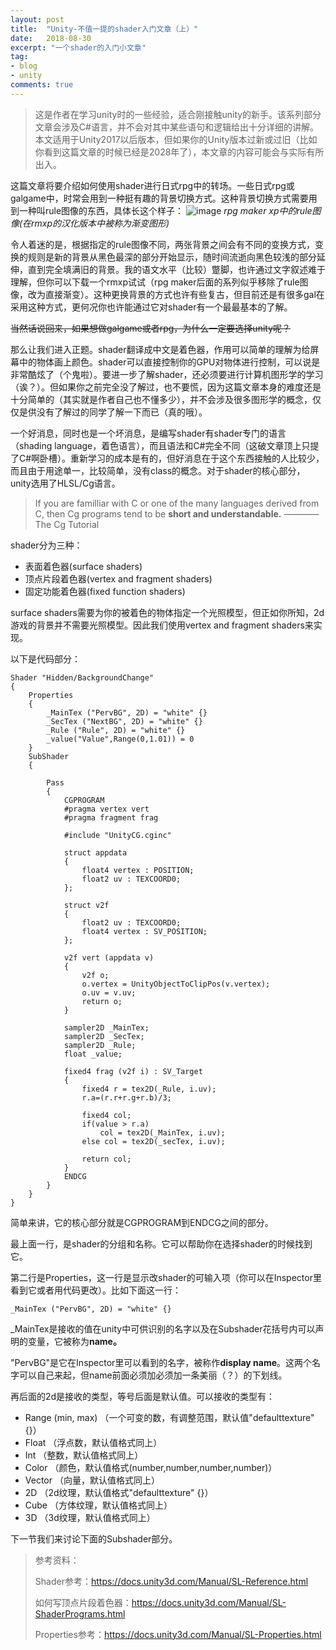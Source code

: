 ```yaml
---
layout: post
title:  "Unity-不值一提的shader入门文章（上）"
date:   2018-08-30
excerpt: "一个shader的入门小文章"
tag:
- blog
- unity
comments: true
---
```


> 这是作者在学习unity时的一些经验，适合刚接触unity的新手。该系列部分文章会涉及C#语言，并不会对其中某些语句和逻辑给出十分详细的讲解。 本文适用于Unity2017以后版本，但如果你的Unity版本过新或过旧（比如你看到这篇文章的时候已经是2028年了），本文章的内容可能会与实际有所出入。

这篇文章将要介绍如何使用shader进行日式rpg中的转场。一些日式rpg或galgame中，时常会用到一种挺有趣的背景切换方式。这种背景切换方式需要用到一种叫rule图像的东西，具体长这个样子：
![image](https://s1.ax1x.com/2018/08/29/PXrjoT.png)
*rpg maker xp中的rule图像(在rmxp的汉化版本中被称为渐变图形)*

令人着迷的是，根据指定的rule图像不同，两张背景之间会有不同的变换方式，变换的规则是新的背景从黑色最深的部分开始显示，随时间流逝向黑色较浅的部分延伸，直到完全填满旧的背景。我的语文水平（比较）蹩脚，也许通过文字叙述难于理解，但你可以下载一个rmxp试试（rpg maker后面的系列似乎移除了rule图像，改为直接渐变）。这种更换背景的方式也许有些复古，但目前还是有很多gal在采用这种方式，更何况你也许能通过它对shader有一个最最基本的了解。

~~当然话说回来，如果想做galgame或者rpg，为什么一定要选择unity呢？~~

那么让我们进入正题。shader翻译成中文是着色器，作用可以简单的理解为给屏幕中的物体画上颜色。shader可以直接控制你的GPU对物体进行控制，可以说是非常酷炫了（个鬼啦）。要进一步了解shader，还必须要进行计算机图形学的学习（诶？）。但如果你之前完全没了解过，也不要慌，因为这篇文章本身的难度还是十分简单的（其实就是作者自己也不懂多少），并不会涉及很多图形学的概念，仅仅是供没有了解过的同学了解一下而已（真的哦）。

一个好消息，同时也是一个坏消息，是编写shader有shader专门的语言（shading language，着色语言），而且语法和C#完全不同（这破文章顶上只提了C#啊卧槽）。重新学习的成本是有的，但好消息在于这个东西接触的人比较少，而且由于用途单一，比较简单，没有class的概念。对于shader的核心部分，unity选用了HLSL/Cg语言。

> If you are familliar with C or one of the many languages derived from C, then Cg programs tend to be **short and understandable.** ———— The Cg Tutorial

shader分为三种：

- 表面着色器(surface shaders)
- 顶点片段着色器(vertex and fragment shaders)
- 固定功能着色器(fixed function shaders)

surface shaders需要为你的被着色的物体指定一个光照模型，但正如你所知，2d游戏的背景并不需要光照模型。因此我们使用vertex and fragment shaders来实现。

以下是代码部分：


```
Shader "Hidden/BackgroundChange"
{
	Properties
	{
		_MainTex ("PervBG", 2D) = "white" {}
		_SecTex ("NextBG", 2D) = "white" {}
		_Rule ("Rule", 2D) = "white" {}
		_value("Value",Range(0,1.01)) = 0
	}
	SubShader
	{

		Pass
		{
			CGPROGRAM
			#pragma vertex vert
			#pragma fragment frag
			
			#include "UnityCG.cginc"

			struct appdata
			{
				float4 vertex : POSITION;
				float2 uv : TEXCOORD0;
			};

			struct v2f
			{
				float2 uv : TEXCOORD0;
				float4 vertex : SV_POSITION;
			};

			v2f vert (appdata v)
			{
				v2f o;
				o.vertex = UnityObjectToClipPos(v.vertex);
				o.uv = v.uv;
				return o;
			}
			
			sampler2D _MainTex;
			sampler2D _SecTex;
			sampler2D _Rule;
			float _value;
			
			fixed4 frag (v2f i) : SV_Target
			{
			    fixed4 r = tex2D(_Rule, i.uv);
			    r.a=(r.r+r.g+r.b)/3;
			
			    fixed4 col;
			    if(value > r.a)
			        col = tex2D(_MainTex, i.uv);
			    else col = tex2D(_secTex, i.uv);
			
			    return col;
			}
			ENDCG
		}
	}
}

```
简单来讲，它的核心部分就是CGPROGRAM到ENDCG之间的部分。

最上面一行，是shader的分组和名称。它可以帮助你在选择shader的时候找到它。

第二行是Properties，这一行是显示改shader的可输入项（你可以在Inspector里看到它或者用代码更改）。比如下面这一行：
```
_MainTex ("PervBG", 2D) = "white" {}
```
_MainTex是接收的值在unity中可供识别的名字以及在Subshader花括号内可以声明的变量，它被称为**name。**

"PervBG"是它在Inspector里可以看到的名字，被称作**display name**。这两个名字可以自己来起，但name前面必须加必须加一条美丽（？）的下划线。

再后面的2d是接收的类型，等号后面是默认值。可以接收的类型有：
- Range (min, max) （一个可变的数，有调整范围，默认值"defaulttexture" {}）
- Float （浮点数，默认值格式同上）
- Int   （整数，默认值格式同上）
- Color （颜色，默认值格式(number,number,number,number)）
- Vector （向量，默认值格式同上）
- 2D （2d纹理，默认值格式"defaulttexture" {}）
- Cube （方体纹理，默认值格式同上）
- 3D （3d纹理，默认值格式同上）

下一节我们来讨论下面的Subshader部分。

> 参考资料：
>
> Shader参考：https://docs.unity3d.com/Manual/SL-Reference.html
>
> 如何写顶点片段着色器：https://docs.unity3d.com/Manual/SL-ShaderPrograms.html
>
> Properties参考：https://docs.unity3d.com/Manual/SL-Properties.html